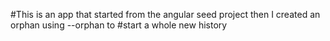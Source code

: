 #This is an app that started from the angular seed project then I created an orphan using --orphan to
#start a whole new history